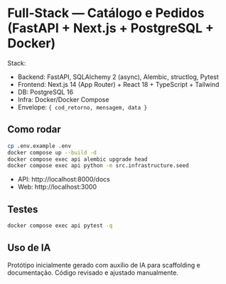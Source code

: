 # Full‑Stack — Catálogo e Pedidos (FastAPI + Next.js + PostgreSQL + Docker)

Stack:
- Backend: FastAPI, SQLAlchemy 2 (async), Alembic, structlog, Pytest
- Frontend: Next.js 14 (App Router) + React 18 + TypeScript + Tailwind
- DB: PostgreSQL 16
- Infra: Docker/Docker Compose
- Envelope: `{ cod_retorno, mensagem, data }`

## Como rodar
```bash
cp .env.example .env
docker compose up --build -d
docker compose exec api alembic upgrade head
docker compose exec api python -m src.infrastructure.seed
```
- API: http://localhost:8000/docs
- Web: http://localhost:3000

## Testes
```bash
docker compose exec api pytest -q
```

## Uso de IA
Protótipo inicialmente gerado com auxílio de IA para scaffolding e documentação. Código revisado e ajustado manualmente.
